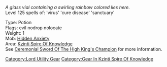 *A glass vial containing a swirling rainbow colored lies here.*  
Level 125 spells of: 'virus' 'cure disease' 'sanctuary'

Type: Potion  
Flags: evil nodrop nolocate  
Weight: 1  
Mob: [Hidden Anxiety](Hidden_Anxiety "wikilink")  
Area: [Kzinti Spire Of
Knowledge](:Category:Kzinti_Spire_Of_Knowledge.md "wikilink")  
See [Ceremonial Sword Of The High King's
Champion](Ceremonial_Sword_Of_The_High_King's_Champion "wikilink") for
more information.

[Category:Lord Utility Gear](Category:Lord_Utility_Gear "wikilink")
[Category:Gear In Kzinti Spire Of
Knowledge](Category:Gear_In_Kzinti_Spire_Of_Knowledge "wikilink")
